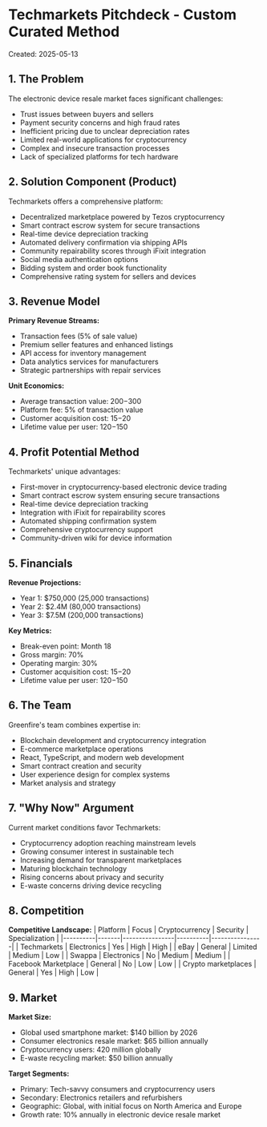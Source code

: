 # Techmarkets Pitchdeck - Custom Curated Method
Created: 2025-05-13

## 1. The Problem
The electronic device resale market faces significant challenges:
- Trust issues between buyers and sellers
- Payment security concerns and high fraud rates
- Inefficient pricing due to unclear depreciation rates
- Limited real-world applications for cryptocurrency
- Complex and insecure transaction processes
- Lack of specialized platforms for tech hardware

## 2. Solution Component (Product)
Techmarkets offers a comprehensive platform:
- Decentralized marketplace powered by Tezos cryptocurrency
- Smart contract escrow system for secure transactions
- Real-time device depreciation tracking
- Automated delivery confirmation via shipping APIs
- Community repairability scores through iFixit integration
- Social media authentication options
- Bidding system and order book functionality
- Comprehensive rating system for sellers and devices

## 3. Revenue Model
**Primary Revenue Streams:**
- Transaction fees (5% of sale value)
- Premium seller features and enhanced listings
- API access for inventory management
- Data analytics services for manufacturers
- Strategic partnerships with repair services

**Unit Economics:**
- Average transaction value: $200-$300
- Platform fee: 5% of transaction value
- Customer acquisition cost: $15-$20
- Lifetime value per user: $120-$150

## 4. Profit Potential Method
Techmarkets' unique advantages:
- First-mover in cryptocurrency-based electronic device trading
- Smart contract escrow system ensuring secure transactions
- Real-time device depreciation tracking
- Integration with iFixit for repairability scores
- Automated shipping confirmation system
- Comprehensive cryptocurrency support
- Community-driven wiki for device information

## 5. Financials
**Revenue Projections:**
- Year 1: $750,000 (25,000 transactions)
- Year 2: $2.4M (80,000 transactions)
- Year 3: $7.5M (200,000 transactions)

**Key Metrics:**
- Break-even point: Month 18
- Gross margin: 70%
- Operating margin: 30%
- Customer acquisition cost: $15-$20
- Lifetime value per user: $120-$150

## 6. The Team
Greenfire's team combines expertise in:
- Blockchain development and cryptocurrency integration
- E-commerce marketplace operations
- React, TypeScript, and modern web development
- Smart contract creation and security
- User experience design for complex systems
- Market analysis and strategy

## 7. "Why Now" Argument
Current market conditions favor Techmarkets:
- Cryptocurrency adoption reaching mainstream levels
- Growing consumer interest in sustainable tech
- Increasing demand for transparent marketplaces
- Maturing blockchain technology
- Rising concerns about privacy and security
- E-waste concerns driving device recycling

## 8. Competition
**Competitive Landscape:**
| Platform | Focus | Cryptocurrency | Security | Specialization |
|----------|-------|----------------|----------|----------------|
| Techmarkets | Electronics | Yes | High | High |
| eBay | General | Limited | Medium | Low |
| Swappa | Electronics | No | Medium | Medium |
| Facebook Marketplace | General | No | Low | Low |
| Crypto marketplaces | General | Yes | High | Low |

## 9. Market
**Market Size:**
- Global used smartphone market: $140 billion by 2026
- Consumer electronics resale market: $65 billion annually
- Cryptocurrency users: 420 million globally
- E-waste recycling market: $50 billion annually

**Target Segments:**
- Primary: Tech-savvy consumers and cryptocurrency users
- Secondary: Electronics retailers and refurbishers
- Geographic: Global, with initial focus on North America and Europe
- Growth rate: 10% annually in electronic device resale market 